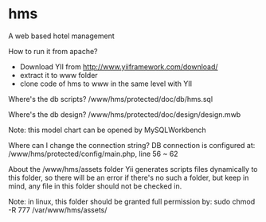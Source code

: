 hms
===

A web based hotel management

How to run it from apache?
* Download YII from http://www.yiiframework.com/download/
* extract it to www folder 
* clone code of hms to www in the same level with YII 

Where's the db scripts?
/www/hms/protected/doc/db/hms.sql

Where's the db design?
/www/hms/protected/doc/design/design.mwb

Note: this model chart can be opened by MySQLWorkbench

Where can I change the connection string?
	DB connection is configured at:
/www/hms/protected/config/main.php, line 56 ~ 62

About the /www/hms/assets folder
	Yii generates scripts files dynamically to this folder, 
so there will be an error if there's no such a folder, but 
keep in mind, any file in this folder should not be checked in.

Note: in linux, this folder should be granted full permission by:
sudo chmod -R 777 /var/www/hms/assets/

